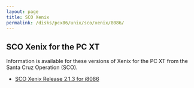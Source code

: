 ```yaml
---
layout: page
title: SCO Xenix
permalink: /disks/pcx86/unix/sco/xenix/8086/
---
```


SCO Xenix for the PC XT
-----------------------

Information is available for these versions of Xenix for the PC XT from the Santa Cruz Operation (SCO).

* [SCO Xenix Release 2.1.3 for i8086](2.1.3/)
